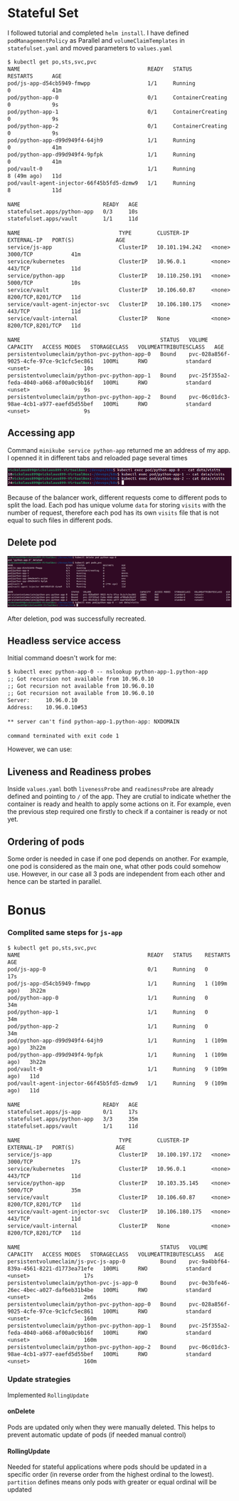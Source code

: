 # Stateful Set

I followed tutorial and completed `helm install`. I have defined 
`podManagementPolicy` as Parallel and `volumeClaimTemplates`
 in `statefulset.yaml` and moved parameters to `values.yaml`

```
$ kubectl get po,sts,svc,pvc
NAME                                        READY   STATUS              RESTARTS      AGE
pod/js-app-d54cb5949-fmwpp                  1/1     Running             0             41m
pod/python-app-0                            0/1     ContainerCreating   0             9s
pod/python-app-1                            0/1     ContainerCreating   0             9s
pod/python-app-2                            0/1     ContainerCreating   0             9s
pod/python-app-d99d949f4-64jh9              1/1     Running             0             41m
pod/python-app-d99d949f4-9pfpk              1/1     Running             0             41m
pod/vault-0                                 1/1     Running             8 (49m ago)   11d
pod/vault-agent-injector-66f45b5fd5-dzmw9   1/1     Running             8             11d

NAME                          READY   AGE
statefulset.apps/python-app   0/3     10s
statefulset.apps/vault        1/1     11d

NAME                               TYPE        CLUSTER-IP       EXTERNAL-IP   PORT(S)             AGE
service/js-app                     ClusterIP   10.101.194.242   <none>        3000/TCP            41m
service/kubernetes                 ClusterIP   10.96.0.1        <none>        443/TCP             11d
service/python-app                 ClusterIP   10.110.250.191   <none>        5000/TCP            10s
service/vault                      ClusterIP   10.106.60.87     <none>        8200/TCP,8201/TCP   11d
service/vault-agent-injector-svc   ClusterIP   10.106.180.175   <none>        443/TCP             11d
service/vault-internal             ClusterIP   None             <none>        8200/TCP,8201/TCP   11d

NAME                                            STATUS   VOLUME                                     CAPACITY   ACCESS MODES   STORAGECLASS   VOLUMEATTRIBUTESCLASS   AGE
persistentvolumeclaim/python-pvc-python-app-0   Bound    pvc-028a856f-9025-4cfe-97ce-9c1cfc5ec861   100Mi      RWO            standard       <unset>                 10s
persistentvolumeclaim/python-pvc-python-app-1   Bound    pvc-25f355a2-feda-4040-a068-af00a0c9b16f   100Mi      RWO            standard       <unset>                 9s
persistentvolumeclaim/python-pvc-python-app-2   Bound    pvc-06c01dc3-98ae-4cb1-a977-eaefd5d55bef   100Mi      RWO            standard       <unset>                 9s
```

## Accessing app

Command `minikube service python-app` returned me an address of my app. I openned it in different
tabs and reloaded page several times

![get visits](./readme_images/statefulset/exec_visits.png)

Because of the balancer work, different requests come to different pods to split the load. Each pod
has unique volume `data` for storing `visits` with the number of request, therefore each pod has
its own `visits` file that is not equal to such files in different pods.

## Delete pod

![delete pod](./readme_images/statefulset/persistent_storage.png)

After deletion, pod was successfully recreated.

## Headless service access

Initial command doesn't work for me:
```
$ kubectl exec python-app-0 -- nslookup python-app-1.python-app
;; Got recursion not available from 10.96.0.10
;; Got recursion not available from 10.96.0.10
;; Got recursion not available from 10.96.0.10
Server:		10.96.0.10
Address:	10.96.0.10#53

** server can't find python-app-1.python-app: NXDOMAIN

command terminated with exit code 1
```

However, we can use:


## Liveness and Readiness probes

Inside `values.yaml` both `livenessProbe` and `readinessProbe` are already defined and pointing to
`/` of the app. They are crutial to indicate whether the container is ready and health to apply
some actions on it. For example, even the previous step required one firstly to check if 
a container is ready or not yet.

## Ordering of pods

Some order is needed in case if one pod depends on another. For example, one pod is considered as the
main one, what other pods could somehow use. However, in our case all 3 pods are independent from each
other and hence can be started in parallel.


# Bonus

### Complited same steps for `js-app`

```
$ kubectl get po,sts,svc,pvc
NAME                                        READY   STATUS    RESTARTS       AGE
pod/js-app-0                                0/1     Running   0              17s
pod/js-app-d54cb5949-fmwpp                  1/1     Running   1 (109m ago)   3h22m
pod/python-app-0                            1/1     Running   0              34m
pod/python-app-1                            1/1     Running   0              34m
pod/python-app-2                            1/1     Running   0              34m
pod/python-app-d99d949f4-64jh9              1/1     Running   1 (109m ago)   3h22m
pod/python-app-d99d949f4-9pfpk              1/1     Running   1 (109m ago)   3h22m
pod/vault-0                                 1/1     Running   9 (109m ago)   11d
pod/vault-agent-injector-66f45b5fd5-dzmw9   1/1     Running   9 (109m ago)   11d

NAME                          READY   AGE
statefulset.apps/js-app       0/1     17s
statefulset.apps/python-app   3/3     35m
statefulset.apps/vault        1/1     11d

NAME                               TYPE        CLUSTER-IP       EXTERNAL-IP   PORT(S)             AGE
service/js-app                     ClusterIP   10.100.197.172   <none>        3000/TCP            17s
service/kubernetes                 ClusterIP   10.96.0.1        <none>        443/TCP             11d
service/python-app                 ClusterIP   10.103.35.145    <none>        5000/TCP            35m
service/vault                      ClusterIP   10.106.60.87     <none>        8200/TCP,8201/TCP   11d
service/vault-agent-injector-svc   ClusterIP   10.106.180.175   <none>        443/TCP             11d
service/vault-internal             ClusterIP   None             <none>        8200/TCP,8201/TCP   11d

NAME                                            STATUS   VOLUME                                     CAPACITY   ACCESS MODES   STORAGECLASS   VOLUMEATTRIBUTESCLASS   AGE
persistentvolumeclaim/js-pvc-js-app-0           Bound    pvc-9a4bbf64-839a-4561-8221-d1773ea71efe   100Mi      RWO            standard       <unset>                 17s
persistentvolumeclaim/python-pvc-js-app-0       Bound    pvc-0e3bfe46-26ec-4bec-a027-daf6eb31b4be   100Mi      RWO            standard       <unset>                 2m6s
persistentvolumeclaim/python-pvc-python-app-0   Bound    pvc-028a856f-9025-4cfe-97ce-9c1cfc5ec861   100Mi      RWO            standard       <unset>                 160m
persistentvolumeclaim/python-pvc-python-app-1   Bound    pvc-25f355a2-feda-4040-a068-af00a0c9b16f   100Mi      RWO            standard       <unset>                 160m
persistentvolumeclaim/python-pvc-python-app-2   Bound    pvc-06c01dc3-98ae-4cb1-a977-eaefd5d55bef   100Mi      RWO            standard       <unset>                 160m
```

### Update strategies

Implemented `RollingUpdate`

#### onDelete

Pods are updated only when they were manually deleted. This helps to prevent automatic update of 
pods (if needed manual control)

#### RollingUpdate

Needed for stateful applications where pods should be updated in a specific order (in reverse 
order from the highest ordinal to the lowest). `partition` defines means only pods with greater
or equal ordinal will be updated
